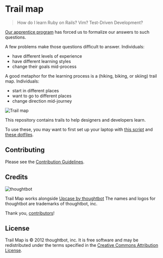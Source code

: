 Trail map
=========

> How do I learn Ruby on Rails? Vim? Test-Driven Development?

[Our apprentice program](http://apprentice.thoughtbot.com) has forced us to formalize our answers to
such questions.

A few problems make those questions difficult to answer. Individuals:

* have different levels of experience
* have different learning styles
* change their goals mid-process

A good metaphor for the learning process is a (hiking, biking, or skiing) trail
map. Individuals:

* start in different places
* want to go to different places
* change direction mid-journey

![Trail map](http://media.tumblr.com/tumblr_m2jrde9jXS1qz5x9p.jpg)

This repository contains trails to help designers and developers learn.

To use these, you may want to first set up your laptop with
[this script](https://github.com/thoughtbot/laptop) and
[these dotfiles](https://github.com/thoughtbot/dotfiles).

Contributing
------------

Please see the [Contribution Guidelines](/CONTRIBUTING.md).

Credits
-------

![thoughtbot](http://thoughtbot.com/logo.png)

Trail Map works alongside [Upcase by thoughtbot](https://thoughtbot.com/upcase/join)
The names and logos for thoughtbot are trademarks of thoughtbot, inc.

Thank you, [contributors](/graphs/contributors)!

License
-------

Trail Map is © 2012 thoughtbot, inc. It is free software and may be
redistributed under the terms specified in the [Creative Commons Attribution
License](http://creativecommons.org/licenses/by/3.0/).

